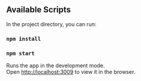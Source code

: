 ## Available Scripts

In the project directory, you can run:

### `npm install`

### `npm start`

Runs the app in the development mode.\
Open [http://localhost:3009](http://localhost:3009) to view it in the browser.

